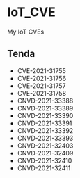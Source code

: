 # IoT_CVE
My IoT CVEs
## Tenda
- CVE-2021-31755
- CVE-2021-31756
- CVE-2021-31757
- CVE-2021-31758
- CNVD-2021-33388                                         
- CNVD-2021-33389                                         
- CNVD-2021-33390                                         
- CNVD-2021-33391                                         
- CNVD-2021-33392                                         
- CNVD-2021-33393     
- CNVD-2021-32403                                         
- CNVD-2021-32409                                         
- CNVD-2021-32410                                         
- CNVD-2021-32411 



